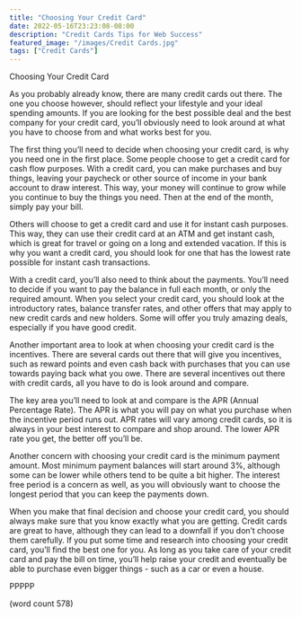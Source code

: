 ```yaml
---
title: "Choosing Your Credit Card"
date: 2022-05-16T23:23:08-08:00
description: "Credit Cards Tips for Web Success"
featured_image: "/images/Credit Cards.jpg"
tags: ["Credit Cards"]
---
```


Choosing Your Credit Card

As you probably already know, there are many credit cards out there.  The one you choose however, should reflect your lifestyle and your ideal spending amounts.  If you are looking for the best possible deal and the best company for your credit card, you’ll obviously need to look around at what you have to choose from and what works best for you.

The first thing you’ll need to decide when choosing your credit card, is why you need one in the first place.  Some people choose to get a credit card for cash flow purposes.  With a credit card, you can make purchases and buy things, leaving your paycheck or other source of income in your bank account to draw interest.  This way, your money will continue to grow while you continue to buy the things you need.  Then at the end of the month, simply pay your bill.

Others will choose to get a credit card and use it for instant cash purposes.  This way, they can use their credit card at an ATM and get instant cash, which is great for travel or going on a long and extended vacation.  If this is why you want a credit card, you should look for one that has the lowest rate possible for instant cash transactions.

With a credit card, you’ll also need to think about the payments.  You’ll need to decide if you want to pay the balance in full each month, or only the required amount.  When you select your credit card, you should look at the introductory rates, balance transfer rates, and other offers that may apply to new credit cards and new holders.  Some will offer you truly amazing deals, especially if you have good credit.

Another important area to look at when choosing your credit card is the incentives.  There are several cards out there that will give you incentives, such as reward points and even cash back with purchases that you can use towards paying back what you owe.  There are several incentives out there with credit cards, all you have to do is look around and compare.

The key area you’ll need to look at and compare is the APR (Annual Percentage Rate).  The APR is what you will pay on what you purchase when the incentive period runs out.  APR rates will vary among credit cards, so it is always in your best interest to compare and shop around.  The lower APR rate you get, the better off you’ll be.

Another concern with choosing your credit card is the minimum payment amount.  Most minimum payment balances will start around 3%, although some can be lower while others tend to be quite a bit higher.  The interest free period is a concern as well, as you will obviously want to choose the longest period that you can keep the payments down.

When you make that final decision and choose your credit card, you should always make sure that you know exactly what you are getting. Credit cards are great to have, although they can lead to a downfall if you don’t choose them carefully.  If you put some time and research into choosing your credit card, you’ll find the best one for you.  As long as you take care of your credit card and pay the bill on time, you’ll help raise your credit and eventually be able to purchase even bigger things - such as a car or even a house.

PPPPP

(word count 578)

